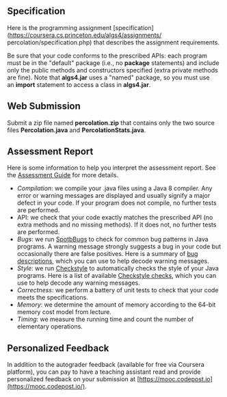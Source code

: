 ## **Specification**

Here is the programming 
assignment [specification](https://coursera.cs.princeton.edu/algs4/assignments/
percolation/specification.php) that describes the assignment requirements.

Be sure that your code conforms to the prescribed APIs: each program must be in 
the "default" package (i.e., no **package** statements) and include only the 
public methods and constructors specified (extra private methods are fine). 
Note that **algs4.jar** uses a "named" package, so you must use 
an **import** statement to access a class in **algs4.jar**.

## **Web Submission**

Submit a zip file named **percolation.zip** that contains only the two source 
files **Percolation.java** and **PercolationStats.java**.

## **Assessment Report**

Here is some information to help you interpret the assessment report. See 
the [Assessment 
Guide](https://www.coursera.org/learn/algorithms-part1/resources/R2mre) for 
more details.

- *Compilation*: we compile your .java files using a Java 8 compiler. Any error 
or warning messages are displayed and usually signify a major defect in your 
code. If your program does not compile, no further tests are performed.
- API: we check that your code exactly matches the prescribed API (no extra 
methods and no missing methods). If it does not, no further tests are performed.
- *Bugs*: we run [SpotbBugs](https://spotbugs.github.io/) to check for common 
bug patterns in Java programs. A warning message strongly suggests a bug in 
your code but occasionally there are false positives. Here is a summary 
of [bug 
descriptions](https://spotbugs.readthedocs.io/en/latest/bugDescriptions.html), 
which you can use to help decode warning messages.
- *Style*: we run [Checkstyle](http://checkstyle.sourceforge.net/) to 
    automatically checks the style of your Java programs. Here is a list of 
    available [Checkstyle checks](http://checkstyle.sourceforge.net/checks.html), 
    which you can use to help decode any warning messages.
- *Correctness*: we perform a battery of unit tests to check that your code 
    meets the specifications.
- *Memory*: we determine the amount of memory according to the 64-bit memory 
    cost model from lecture.
- *Timing*: we measure the running time and count the number of elementary 
    operations.

## **Personalized Feedback**

In addition to the autograder feedback (available for free via Coursera 
platform), you can pay to have a teaching assistant read and provide 
personalized feedback on your submission 
at [https://mooc.codepost.io](https://mooc.codepost.io/).
